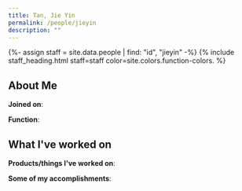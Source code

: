 ```yaml
---
title: Tan, Jie Yin
permalink: /people/jieyin
description: ""
---
```


{%- assign staff = site.data.people | find: "id", "jieyin" -%}
{% include staff_heading.html staff=staff color=site.colors.function-colors. %}

## About Me

**Joined on**: 

**Function**: 

## What I've worked on

**Products/things I've worked on**:


**Some of my accomplishments**:

